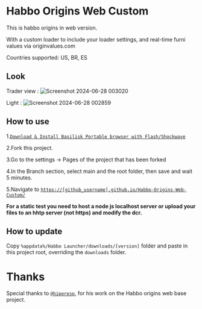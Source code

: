 # Habbo Origins Web Custom

This is habbo origins in web version.

With a custom loader to include your loader settings, and real-time furni values via originvalues.com

Countries supported: US, BR, ES

## Look

Trader view : ![Screenshot 2024-06-28 003020](https://github.com/fripokoff/Habbo-Origins-Web-Custom/assets/65672472/7603f4ca-40ca-4efe-bc8c-632f26afcb05)

Light : ![Screenshot 2024-06-28 002859](https://github.com/fripokoff/Habbo-Origins-Web-Custom/assets/65672472/0b060c49-41ac-4aa4-865a-d1bbc52f9e78)


## How to use

1.<a href="https://forum.oldskooler.org/threads/portable-browser-with-flash-shockwave-basilisk.70/">`Download & Install Basilisk Portable browser with Flash/Shockwave`</a>

2.Fork this project.

3.Go to the settings -> Pages of the project that has been forked

4.In the Branch section, select main and the root folder, then save and wait 5 minutes.

5.Navigate to <a href="https://fripokoff.github.io/Habbo-Origins-Web/">`https://[github_username].github.io/Habbo-Origins-Web-Custom/`</a>

**For a static test you need to host a node js localhost server or upload your files to an hhtp server (not https) and modify the dcr.**

## How to update

Copy `%appdata%/Habbo Launcher/downloads/[version]` folder and paste in this project root, overriding the `downloads` folder.

# Thanks

Special thanks to <a href="https://github.com/hiperesp/">`@hiperesp`</a>, for his work on the Habbo origins web base project.

